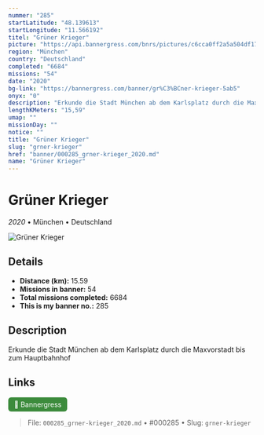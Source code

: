 ```yaml
---
nummer: "285"
startLatitude: "48.139613"
startLongitude: "11.566192"
titel: "Grüner Krieger"
picture: "https://api.bannergress.com/bnrs/pictures/c6cca0ff2a5a504df17fa983e4b3e143"
region: "München"
country: "Deutschland"
completed: "6684"
missions: "54"
date: "2020"
bg-link: "https://bannergress.com/banner/gr%C3%BCner-krieger-5ab5"
onyx: "0"
description: "Erkunde die Stadt München ab dem Karlsplatz durch die Maxvorstadt bis zum Hauptbahnhof"
lengthKMeters: "15,59"
umap: ""
missionDay: ""
notice: ""
title: "Grüner Krieger"
slug: "grner-krieger"
href: "banner/000285_grner-krieger_2020.md"
name: "Grüner Krieger"
---
```

# Grüner Krieger

*2020* • München • Deutschland

![Grüner Krieger](https://api.bannergress.com/bnrs/pictures/c6cca0ff2a5a504df17fa983e4b3e143)



## Details
- **Distance (km):** 15.59
- **Missions in banner:** 54
- **Total missions completed:** 6684
- **This is my banner no.:** 285



## Description
Erkunde die Stadt München ab dem Karlsplatz durch die Maxvorstadt bis zum Hauptbahnhof



## Links
<a href="https://bannergress.com/banner/gr%C3%BCner-krieger-5ab5" target="_blank" style="display:inline-block;margin-right:8px;padding:6px 12px;background:#3c8b3c;color:#fff;text-decoration:none;border-radius:6px;">🔗 Bannergress</a>



> File: `000285_grner-krieger_2020.md`
> • #000285
> • Slug: `grner-krieger`
